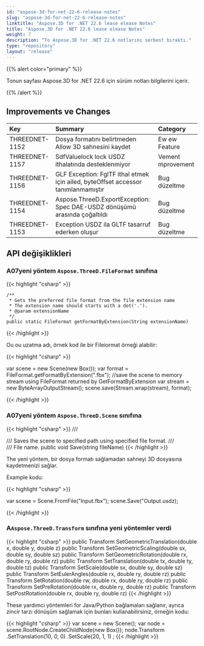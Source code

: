 ```yaml
---
id: "aspose-3d-for-net-22-6-release-notes"
slug: "aspose-3d-for-net-22-6-release-notes"
linktitle: "Aspose.3D for .NET 22.6 lease elease Notes"
title: "Aspose.3D for .NET 22.6 lease elease Notes"
weight: 7
description: "To Aspose.3D for .NET 22.6 notlarını serbest bıraktı."
type: "repository"
layout: "release"
---
```

{{% alert color="primary" %}}

Tonun sayfası Aspose.3D for .NET 22.6 için sürüm notları bilgilerini içerir.

{{% /alert %}}
## **Improvements ve Changes**

|**Key**|**Summary**|**Category**|
|:- |:- |:- |
|THREEDNET-1152 |Dosya formatını belirtmeden Allow 3D sahnesini kaydet|Ew ew Feature|
|THREEDNET-1157 |SdfValuelock lock USDZ ithalatında desteklenmiyor|Vement mprovement|
|THREEDNET-1156 |GLF Exception: FglTF ithal etmek için ailed, byteOffset accessor tanımlanmamıştır|Bug düzeltme|
|THREEDNET-1154 |Aspose.ThreeD.ExportException: Spec DAE-USDZ dönüşümü arasında çoğaltıldı|Bug düzeltme|
|THREEDNET-1153 |Exception USDZ ila GLTF tasarruf ederken oluşur|Bug düzeltme|



## API değişiklikleri ##



### A07yeni yöntem `Aspose.ThreeD.FileFormat` sınıfına

{{< highlight "csharp" >}}

    /**
     * Gets the preferred file format from the file extension name
     * The extension name should starts with a dot('.').
     * @param extensionName 
     */
    public static FileFormat getFormatByExtension(String extensionName)

{{< /highlight >}}

Ou ou uzatma adı, örnek kod ile bir Fileiormat örneği alabilir:

{{< highlight "csharp" >}}

var scene = new Scene(new Box());
var format = FileFormat.getFormatByExtension(".fbx");
//save the scene to memory stream using FileFormat returned by GetFormatByExtension
var stream = new ByteArrayOutputStream();
scene.save(Stream.wrap(stream), format);


{{< /highlight >}}



### A07yeni yöntem `Aspose.ThreeD.Scene` sınıfına

{{< highlight "csharp" >}}
        /// <summary>
        /// Saves the scene to specified path using specified file format.
        /// </summary>
        /// <param name="fileName">File name.</param>
        public void Save(string fileName)
{{< /highlight >}}

The yeni yöntem, bir dosya formatı sağlamadan sahneyi 3D dosyasına kaydetmenizi sağlar.

Example kodu:

{{< highlight "csharp" >}}

var scene = Scene.FromFile("Input.fbx");
scene.Save("Output.usdz);

{{< /highlight >}}


### A`Aspose.ThreeD.Transform` sınıfına yeni yöntemler verdi

{{< highlight "csharp" >}}
        public Transform SetGeometricTranslation(double x, double y, double z)
        public Transform SetGeometricScaling(double sx, double sy, double sz)
        public Transform SetGeometricRotation(double rx, double ry, double rz)
        public Transform SetTranslation(double tx, double ty, double tz)
        public Transform SetScale(double sx, double sy, double sz)
        public Transform SetEulerAngles(double rx, double ry, double rz)
        public Transform SetRotation(double rw, double rx, double ry, double rz)
        public Transform SetPreRotation(double rx, double ry, double rz)
        public Transform SetPostRotation(double rx, double ry, double rz)
{{< /highlight >}}

These yardımcı yöntemleri for Java/Python bağlamaları sağlanır, ayrıca zincir tarzı dönüşüm sağlamak için bunları kullanabilirsiniz, örneğin kodu:


{{< highlight "csharp" >}}
        var scene = new Scene();
        var node = scene.RootNode.CreateChildNode(new Box());
        node.Transform
                .SetTranslation(10, 0, 0)
                .SetScale(20, 1, 1)
        ;
{{< /highlight >}}
